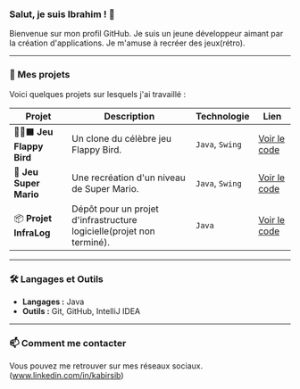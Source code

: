 ### Salut, je suis Ibrahim ! 👋

Bienvenue sur mon profil GitHub. Je suis un jeune développeur aimant par la création d'applications. Je m'amuse à recréer des jeux(rétro).

---

### 🚀 Mes projets

Voici quelques projets sur lesquels j'ai travaillé :

| Projet | Description | Technologie | Lien |
|---|---|---|---|
| 🐤💨⬛ **Jeu Flappy Bird** | Un clone du célèbre jeu Flappy Bird. | `Java`, `Swing` | [Voir le code](https://github.com/kabirsib349/jeu-flappy-bird) |
| 🍄 **Jeu Super Mario** | Une recréation d'un niveau de Super Mario. | `Java`, `Swing` | [Voir le code](https://github.com/kabirsib349/jeu-mario) |
| 📦 **Projet InfraLog** | Dépôt pour un projet d'infrastructure logicielle(projet non terminé). | `Java` | [Voir le code](https://github.com/kabirsib349/projet_infraLog) |

---

### 🛠️ Langages et Outils

- **Langages :** Java
- **Outils :** Git, GitHub, IntelliJ IDEA

---

### 📫 Comment me contacter

Vous pouvez me retrouver sur mes réseaux sociaux. (www.linkedin.com/in/kabirsib)
